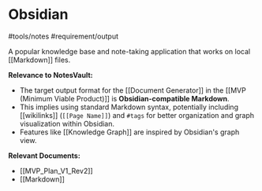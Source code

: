 # Obsidian
#tools/notes #requirement/output

A popular knowledge base and note-taking application that works on local [[Markdown]] files.

**Relevance to NotesVault:**
*   The target output format for the [[Document Generator]] in the [[MVP (Minimum Viable Product)]] is **Obsidian-compatible Markdown**.
*   This implies using standard Markdown syntax, potentially including [[wikilinks]] (`[[Page Name]]`) and `#tags` for better organization and graph visualization within Obsidian.
*   Features like [[Knowledge Graph]] are inspired by Obsidian's graph view.

**Relevant Documents:**
*   [[MVP_Plan_V1_Rev2]]
*   [[Markdown]]